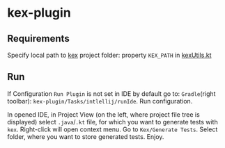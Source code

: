 # kex-plugin

## Requirements

Specify local path to [kex](https://github.com/vorpal-research/kex) project folder: property `KEX_PATH` in [kexUtils.kt](src/main/kotlin/org/vorpal/research/kex/plugin/util/kexUtils.kt)

## Run

If Configuration `Run Plugin` is not set in IDE by default go to: `Gradle`(right toolbar): `kex-plugin/Tasks/intlellij/runIde`.
Run configuration.

In opened IDE, in Project View (on the left, where project file tree is displayed) select `.java`/`.kt` file, for which you want to generate tests with `kex`. 
Right-click will open context menu. Go to `Kex/Generate Tests`. Select folder, where you want to store generated tests. Enjoy.